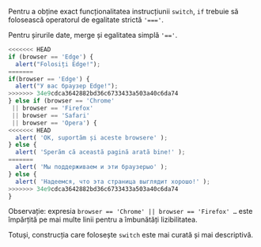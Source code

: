 Pentru a obține exact funcționalitatea instrucțiunii `switch`, `if` trebuie să folosească operatorul de egalitate strictă `'==='`.

Pentru șirurile date, merge și egalitatea simplă `'=='`.

```js no-beautify
<<<<<<< HEAD
if (browser == 'Edge') {
  alert("Folosiți Edge!");
=======
if(browser == 'Edge') {
  alert("У вас браузер Edge!");
>>>>>>> 34e9cdca3642882bd36c6733433a503a40c6da74
} else if (browser == 'Chrome'
 || browser == 'Firefox'
 || browser == 'Safari'
 || browser == 'Opera') {
<<<<<<< HEAD
  alert( 'OK, suportăm și aceste browsere' );
} else {
  alert( 'Sperăm că această pagină arată bine!' );
=======
  alert( 'Мы поддерживаем и эти браузерыo' );
} else {
  alert( 'Надеемся, что эта страница выглядит хорошо!' );
>>>>>>> 34e9cdca3642882bd36c6733433a503a40c6da74
}
```

Observație: expresia `browser == 'Chrome' || browser == 'Firefox' …` este împărțită pe mai multe linii pentru a îmbunătăți lizibilitatea.

Totuși, construcția care folosește `switch` este mai curată și mai descriptivă.
